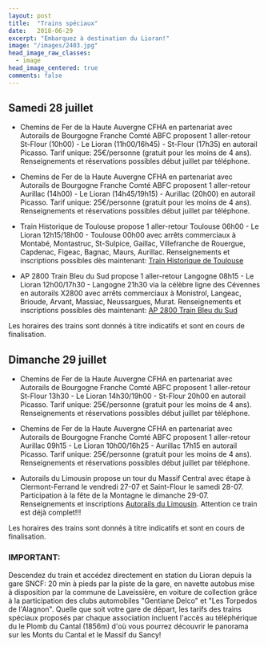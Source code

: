 ```yaml
---
layout: post
title:  "Trains spéciaux"
date:   2018-06-29
excerpt: "Embarquez à destination du Lioran!"
image: "/images/2403.jpg"
head_image_raw_classes:
  - image
head_image_centered: true
comments: false
---
```


## Samedi 28 juillet

* Chemins de Fer de la Haute Auvergne CFHA en partenariat avec Autorails de Bourgogne Franche Comté ABFC proposent 1 aller-retour St-Flour (10h00) - Le Lioran (11h00/16h45) - St-Flour (17h35) en autorail Picasso. Tarif unique: 25€/personne (gratuit pour les moins de 4 ans). Renseignements et réservations possibles début juillet par téléphone.

* Chemins de Fer de la Haute Auvergne CFHA en partenariat avec Autorails de Bourgogne Franche Comté ABFC proposent 1 aller-retour Aurillac (14h00) - Le Lioran (14h45/19h15) - Aurillac (20h00) en autorail Picasso. Tarif unique: 25€/personne (gratuit pour les moins de 4 ans). Renseignements et réservations possibles début juillet par téléphone.

* Train Historique de Toulouse propose 1 aller-retour Toulouse 06h00 - Le Lioran 12h15/18h00 - Toulouse 00h00 avec arrêts commerciaux à Montabé, Montastruc, St-Sulpice, Gaillac, Villefranche de Rouergue, Capdenac, Figeac, Bagnac, Maurs, Aurillac. Renseignements et inscriptions possibles dès maintenant: [Train Historique de Toulouse](https://www.trainhistorique-toulouse.com/nos-voyages/le-lioran-en-auvergne/)

* AP 2800 Train Bleu du Sud propose 1 aller-retour Langogne 08h15 - Le Lioran 12h00/17h30 - Langogne 21h30 via la célèbre ligne des Cévennes en autorails X2800 avec arrêts commerciaux à Monistrol, Langeac, Brioude, Arvant, Massiac, Neussargues, Murat. Renseignements et inscriptions possibles dès maintenant: [AP 2800 Train Bleu du Sud](https://www.helloasso.com/associations/ap2800/evenements/le-lioran-fete-la-montagne)

Les horaires des trains sont donnés à titre indicatifs et sont en cours de finalisation.

## Dimanche 29 juillet

* Chemins de Fer de la Haute Auvergne CFHA en partenariat avec Autorails de Bourgogne Franche Comté ABFC proposent 1 aller-retour St-Flour 13h30 - Le Lioran 14h30/19h00 - St-Flour 20h00 en autorail Picasso. Tarif unique: 25€/personne (gratuit pour les moins de 4 ans). Renseignements et réservations possibles début juillet par téléphone.

* Chemins de Fer de la Haute Auvergne CFHA en partenariat avec Autorails de Bourgogne Franche Comté ABFC proposent 1 aller-retour Aurillac 09h15 - Le Lioran 10h00/16h25 - Aurillac 17h15 en autorail Picasso. Tarif unique: 25€/personne (gratuit pour les moins de 4 ans). Renseignements et réservations possibles début juillet par téléphone.

* Autorails du Limousin propose un tour du Massif Central avec étape à Clermont-Ferrand le vendredi 27-07 et Saint-Flour le samedi 28-07. Participation à la fête de la Montagne le dimanche 29-07. Renseignements et inscriptions [Autorails du Limousin](http://www.autorail-limousin.fr/index.php/tour-massif-central). Attention ce train est déjà complet!!!

Les horaires des trains sont donnés à titre indicatifs et sont en cours de finalisation.

### IMPORTANT:
Descendez du train et accédez directement en station du Lioran depuis la gare SNCF: 20 min à pieds par la piste de la gare, en navette autobus mise à disposition par la commune de Laveissière, en voiture de collection grâce à la participation des clubs automobiles "Gentiane Delco" et "Les Torpedos de l'Alagnon".
Quelle que soit votre gare de départ, les tarifs des trains spéciaux proposés par chaque association incluent l'accès au téléphérique du le Plomb du Cantal (1856m) d'où vous pourrez découvrir le panorama sur les Monts du Cantal et le Massif du Sancy!
